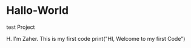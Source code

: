 # Hallo-World
test Project


H. I'm Zaher. This is my first code
print("HI, Welcome to my first Code")
